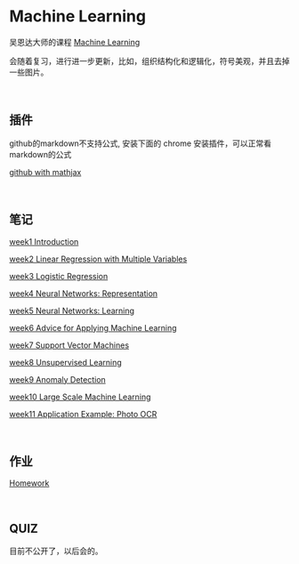 # Machine Learning

吴恩达大师的课程 [Machine Learning](https://www.coursera.org/learn/machine-learning/home/week)


会随着复习，进行进一步更新，比如，组织结构化和逻辑化，符号美观，并且去掉一些图片。

&nbsp;
## 插件
github的markdown不支持公式, 安装下面的 chrome 安装插件，可以正常看markdown的公式

[github with mathjax](https://chrome.google.com/webstore/detail/github-with-mathjax/ioemnmodlmafdkllaclgeombjnmnbima)

&nbsp;
## 笔记


[week1 Introduction](https://github.com/rubust-ai/Machine-Learning/blob/master/week01.md)


[week2 Linear Regression with Multiple Variables](https://github.com/rubust-ai/Machine-Learning/blob/master/week02.md)


[week3 Logistic Regression](https://github.com/rubust-ai/Machine-Learning/blob/master/week03.md)



[week4 Neural Networks: Representation](https://github.com/rubust-ai/Machine-Learning/blob/master/week04.md)



[week5 Neural Networks: Learning](https://github.com/rubust-ai/Machine-Learning/blob/master/week05.md)



[week6 Advice for Applying Machine Learning](https://github.com/rubust-ai/Machine-Learning/blob/master/week06.md)



[week7 Support Vector Machines](https://github.com/rubust-ai/Machine-Learning/blob/master/week07.md)



[week8 Unsupervised Learning](https://github.com/rubust-ai/Machine-Learning/blob/master/week08.md)


[week9 Anomaly Detection](https://github.com/rubust-ai/Machine-Learning/blob/master/week09.md)



[week10 Large Scale Machine Learning](https://github.com/rubust-ai/Machine-Learning/blob/master/week10.md)




[week11 Application Example: Photo OCR](https://github.com/rubust-ai/Machine-Learning/blob/master/week11.md)


&nbsp;
## 作业

[Homework](https://github.com/rubust-ai/Machine-Learning/tree/master/homework)


&nbsp;
## QUIZ

目前不公开了，以后会的。